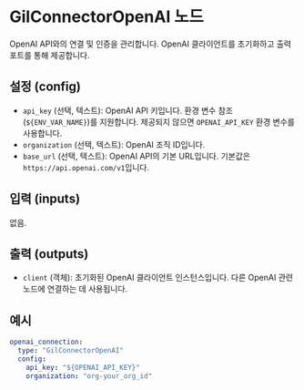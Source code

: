 # GilConnectorOpenAI 노드

OpenAI API와의 연결 및 인증을 관리합니다. OpenAI 클라이언트를 초기화하고 출력 포트를 통해 제공합니다.

## 설정 (config)

*   `api_key` (선택, 텍스트): OpenAI API 키입니다. 환경 변수 참조 (`${ENV_VAR_NAME}`)를 지원합니다. 제공되지 않으면 `OPENAI_API_KEY` 환경 변수를 사용합니다.
*   `organization` (선택, 텍스트): OpenAI 조직 ID입니다.
*   `base_url` (선택, 텍스트): OpenAI API의 기본 URL입니다. 기본값은 `https://api.openai.com/v1`입니다.

## 입력 (inputs)

없음.

## 출력 (outputs)

*   `client` (객체): 초기화된 OpenAI 클라이언트 인스턴스입니다. 다른 OpenAI 관련 노드에 연결하는 데 사용됩니다.

## 예시

```yaml
openai_connection:
  type: "GilConnectorOpenAI"
  config:
    api_key: "${OPENAI_API_KEY}"
    organization: "org-your_org_id"
```